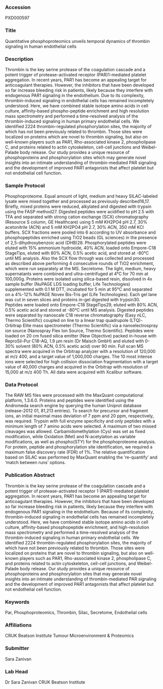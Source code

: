 ### Accession
PXD000597

### Title
Quantitative phosphoproteomics unveils temporal dynamics of thrombin signaling in human endothelial cells

### Description
Thrombin is the key serine protease of the coagulation cascade and a potent trigger of protease-activated receptor (PAR)1-mediated platelet aggregation. In recent years, PAR1 has become an appealing target for anticoagulant therapies. However, the inhibitors that have been developed so far increase bleeding risk in patients, likely because they interfere with endogenous PAR1 signaling in the endothelium. Due to its complexity, thrombin-induced signaling in endothelial cells has remained incompletely understood. Here, we have combined stable isotope amino acids in cell culture, affinity-based phospho-peptide enrichment and high resolution mass spectrometry and performed a time-resolved analysis of the thrombin-induced signaling in human primary endothelial cells. We identified 2224 thrombin-regulated phosphorylation sites, the majority of which has not been previously related to thrombin. Those sites were localized on proteins which are novel to thrombin signaling, but also on well-known players such as PAR1, Rho-associated kinase 2, phospholipase C, and proteins related to actin cytoskeleton, cell-cell junctions and Weibel-Palade body release. Our study provides a unique resource of phosphoproteins and phosphorylation sites which may generate novel insights into an intimate understanding of thrombin-mediated PAR signaling and the development of improved PAR1 antagonists that affect platelet but not endothelial cell function.

### Sample Protocol
Phosphoproteome. Equal amount of light, medium and heavy SILAC-labeled lysate were mixed together and processed as previously described16,17. Briefly, mixed proteins were reduced, alkylated and digested with trypsin using the FASP method27. Digested peptides were acidified to pH 2.5 with TFA and separated with strong cation exchange (SCX) chromatography (Resource S column, GE Healthcare) using 5 mM KH2PO4 pH 2.7, 30% acetonitrile (ACN) and 5 mM KH2PO4 pH 2.7, 30% ACN, 350 mM KCl buffers. SCX fractions were pooled into 6 according to UV absorbance and phosphopeptides enriched using TiO2 beads (GL sciences) in the presence of 2,5-dihydroxybenzoic acid (DHB)28. Phosphorylated peptides were eluted with 15% ammonium hydroxide, 40% ACN, loaded onto Empore-C18 StageTips, eluted with 80% ACN, 0.5% acetic acid, and stored at -80°C until MS analysis. Also the SCX flow through was collected and processed as described above performing 4 consecutive rounds of TiO2 enrichment, which were run separately at the MS. Secretome. The light, medium, heavy supernatants were combined and ultra-centrifuged at 4°C for 70 min at 100,000g. Proteins were isolated using silica-based resin, dissolved in 4x sample buffer (NuPAGE LDS loading buffer, Life Technologies) supplemented with 0.1 M DTT, incubated for 5 min at 95°C and separated on a 4%-12% NuPAGE Novex Bis-Tris gel (Life Technologies). Each gel lane was cut in seven slices and proteins in-gel digested with trypsin30. Peptides were loaded onto Empore-C18 StageTips29, eluted with 80% ACN, 0.5% acetic acid and stored at -80°C until MS analysis. Digested peptides were separated by nanoscale C18 reverse chromatography (Easy nLC, Thermo Scientific) coupled on line to a linear trap quadrupole (LTQ)-Orbitrap Elite mass spectrometer (Thermo Scientific) via a nanoelectrospray ion source (Nanospray Flex Ion Source, Thermo Scientific). Peptides were loaded on 20 cm fused silica emitter (New Objective) packed in-house with ReproSil-Pur C18-AQ, 1.9 μm resin (Dr Maisch GmbH) and eluted with 0-30% solvent (80% ACN, 0.5% acetic acid) over 90 min. Full scan MS spectra were acquired in the Orbitrap analyzer with a resolution of 120,000 at m/z 400, and a target value of 1,000,000 charges. The 10 most intense ions were selected for high collision dissociation fragmentation with a target value of 40,000 charges and acquired in the Orbitrap with resolution of 15,000 at m/z 400 Th. All data were acquired with Xcalibur software.

### Data Protocol
The RAW MS files were processed with the MaxQuant computational platform, 1.3.6.0. Proteins and peptides were identified using the Andromeda search engine by querying the human Uniprot database (release-2012 01, 81,213 entries). To search for precursor and fragment ions, an initial maximal mass deviation of 7 ppm and 20 ppm, respectively, was required. Trypsin with full enzyme specificity and only peptides with a minimum length of 7 amino acids were selected. A maximum of two missed cleavages was allowed. Carbamidomethylation (Cys) was set as fixed modification, while Oxidation (Met) and N-acetylation as variable modifications, as well as phospho(STY) for the phosphoproteome analysis. For protein, peptide and phosphorylation site identification, we required a maximum false discovery rate (FDR) of 1%. The relative quantification based on SILAC was performed by MaxQuant enabling the ‘re-quantify’ and ‘match between runs’ options.

### Publication Abstract
Thrombin is the key serine protease of the coagulation cascade and a potent trigger of protease-activated receptor 1 (PAR1)-mediated platelet aggregation. In recent years, PAR1 has become an appealing target for anticoagulant therapies. However, the inhibitors that have been developed so far increase bleeding risk in patients, likely because they interfere with endogenous PAR1 signaling in the endothelium. Because of its complexity, thrombin-induced signaling in endothelial cells has remained incompletely understood. Here, we have combined stable isotope amino acids in cell culture, affinity-based phosphopeptide enrichment, and high-resolution mass spectrometry and performed a time-resolved analysis of the thrombin-induced signaling in human primary endothelial cells. We identified 2224 thrombin-regulated phosphorylation sites, the majority of which have not been previously related to thrombin. Those sites were localized on proteins that are novel to thrombin signaling, but also on well-known players such as PAR1, Rho-associated kinase 2, phospholipase C, and proteins related to actin cytoskeleton, cell-cell junctions, and Weibel-Palade body release. Our study provides a unique resource of phosphoproteins and phosphorylation sites that may generate novel insights into an intimate understanding of thrombin-mediated PAR signaling and the development of improved PAR1 antagonists that affect platelet but not endothelial cell function.

### Keywords
Par, Phosphoproteomics, Thrombin, Silac, Secretome, Endothelial cells

### Affiliations
CRUK Beatson Institute
Tumour Microenvironment & Proteomics

### Submitter
Sara Zanivan

### Lab Head
Dr Sara Zanivan
CRUK Beatson Institute


